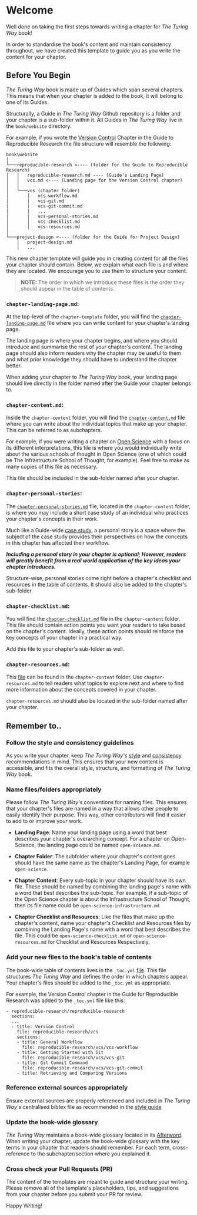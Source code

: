 # Welcome

Well done on taking the first steps towards writing a chapter for _The Turing Way_  book!

In order to standardise the book's content and maintain consistency throughout, we have created this template to guide you as you write the content for your chapter.

## Before You Begin

_The Turing Way_ book is made up of Guides which span several chapters.
This means that when your chapter is added to the book, it will belong to one of its Guides.

Structurally, a Guide in _The Turing Way_ Github repository is a folder and your chapter is a sub-folder within it.
All Guides in _The Turing Way_ live in the `book/website` directory.

For example, if you wrote the [Version Control](https://the-turing-way.netlify.app/reproducible-research/vcs.html) Chapter in the Guide to Reproducible Research the file structure will resemble the following:

```
book\website
│
└───reproducible-research <---- (folder for the Guide to Reproducible Research)
│   │   reproducible-research.md ---- (Guide's Landing Page)
│   │   vcs.md <---- (Landing page for the Version Control chapter)
│   │
│   └───vcs (chapter folder)
│       │   vcs-workflow.md
|       |   vcs-git.md
|       |   vcs-git-commit.md
|       |   ...
|       |   vcs-personal-stories.md
│       │   vcs-checklist.md
│       │   vcs-resources.md
│   
└───project-design <---- (folder for the Guide for Project Design) 
    │   project-design.md
    │   ...
```

This new chapter template will guide you in creating content for all the files your chapter should contain.
Below, we explain what each file is and where they are located. 
We encourage you to use them to structure your content.

> **NOTE:** The order in which we introduce these files is the order they should appear in the table of contents.

### `chapter-landing-page.md`:

At the top-level of the `chapter-template` folder, you will find the [`chapter-landing-page.md`](./chapter-landing-page.md) file where you can write content for your chapter's landing page.

The landing page is where your chapter begins, and where you should introduce and summarise the rest of your chapter's content.
The landing page should also inform readers why the chapter may be useful to them and what prior knowledge they should have to understand the chapter better.

When adding your chapter to _The Turing Way_ book, your landing page should live directly in the folder named after the Guide your chapter belongs to.

### `chapter-content.md`:

Inside the `chapter-content` folder, you will find the [`chapter-content.md`](./chapter-content/chapter-content.md) file where you can write about the individual topics that make up your chapter.
This can be referred to as subchapters.

For example, if you were writing a chapter on [Open Science](https://en.wikipedia.org/wiki/Open_science) with a focus on its different interpretations, this file is where you would individually write about the various schools of thought in Open Science (one of which could be The Infrastructure School of Thought, for example).
Feel free to make as many copies of this file as necessary.

This file should be included in the sub-folder named after your chapter.

### `chapter-personal-stories`:

The [`chapter-personal-stories.md`](./chapter-content/chapter-personal-stories.md) file, located in the `chapter-content` folder, is where you may include a short case study of an individual who practices your chapter's concepts in their work.

Much like a Guide-wide [case study](../case-study-template/case-study-template.md), a personal story is a space where the subject of the case study provides their perspectives on how the concepts in this chapter has affected their workflow.

_**Including a personal story in your chapter is optional; However, readers will greatly benefit from a real world application of the key ideas your chapter introduces.**_

Structure-wise, personal stories come right before a chapter's checklist and resources in the table of contents. 
It should also be added to the chapter's sub-folder


### `chapter-checklist.md`:

You will find the [`chapter-checklist.md`](./chapter-content/chapter-checklist.md) file in the `chapter-content` folder.
This file should contain action points you want your readers to take based on the chapter's content.
Ideally, these action points should reinforce the key concepts of your chapter in a practical way.

Add this file to your chapter's sub-folder as well.

### `chapter-resources.md`:

This [file](./chapter-content/chapter-resources.md) can be found in the `chapter-content` folder.
Use `chapter-resources.md` to tell readers what topics to explore next and where to find more information about the concepts covered in your chapter.

`chapter-resources.md` should also be located in the sub-folder named after your chapter.

## Remember to..

### Follow the style and consistency guidelines

As you write your chapter, keep _The Turing Way's_ [style](https://the-turing-way.netlify.app/community-handbook/style.html) and [consistency](https://the-turing-way.netlify.app/community-handbook/consistency.html) recommendations in mind.
This ensures that your new content is accessible, and fits the overall style, structure, and formatting of _The Turing Way_ book.

### Name files/folders appropriately

Please follow _The Turing Way's_ conventions for naming files. 
This ensures that your chapter's files are named in a way that allows other people to easily identify their purpose.
This way, other contributors will find it easier to add to or improve your work.

- **Landing Page**: Name your landing page using a word that best describes your chapter's overarching concept.
For a chapter on Open-Science, the landing page could be named `open-science.md`.

- **Chapter Folder**: The subfolder where your chapter's content goes should have the same name as the chapter's Landing Page, for example `open-science`.

- **Chapter Content**: Every sub-topic in your chapter should have its own file.
These should be named by combining the landing page's name with a word that best describes the sub-topic.
For example, if a sub-topic of the Open Science chapter is about the Infrastructure School of Thought, then its file name could be `open-science-infrastructure.md`

- **Chapter Checklist and Resources**: Like the files that make up the chapter's content, name your chapter's Checklist and Resources files by combining the Landing Page's name with a word that best describes the file.
This could be `open-science-checklist.md` or `open-science-resources.md` for Checklist and Resources Respectively.

### Add your new files to the book's table of contents

The book-wide table of contents lives in the `_toc.yml` [file](../../../book/website/_toc.yml).
This file structures _The Turing Way_ and defines the order in which chapters appear.
Your chapter's files should be added to the `_toc.yml` as appropriate.

For example, the Version Control chapter in the Guide for Reproducible Research was added to the `_toc.yml` file like this:

```
- reproducible-research/reproducible-research
  sections:
  ...
  - title: Version Control
    file: reproducible-research/vcs
    sections:
    - title: General Workflow
      file: reproducible-research/vcs/vcs-workflow
    - title: Getting Started with Git
      file: reproducible-research/vcs/vcs-git
    - title: Git Commit Command
      file: reproducible-research/vcs/vcs-git-commit
    - title: Retrieving and Comparing Versions
```

### Reference external sources appropriately

Ensure external sources are properly referenced and included in _The Turing Way's_ centralised bibtex file as recommended in the [style guide](https://deploy-preview-1459--the-turing-way.netlify.app/community-handbook/style/style-citing.html#ch-style-citing)

### Update the book-wide glossary

_The Turing Way_ maintains a book-wide glossary located in its [Afterword](https://the-turing-way.netlify.app/afterword/glossary.html).
When writing your chapter, update the book-wide glossary with the key terms in your chapter that readers should remember.
For each term, cross-reference to the subchapter/section where you explained it.


### Cross check your Pull Requests (PR)

The content of the templates are meant to guide and structure your writing.
Please remove all of the template's placeholders, tips, and suggestions from your chapter before you submit your PR for review.

Happy Writing!
